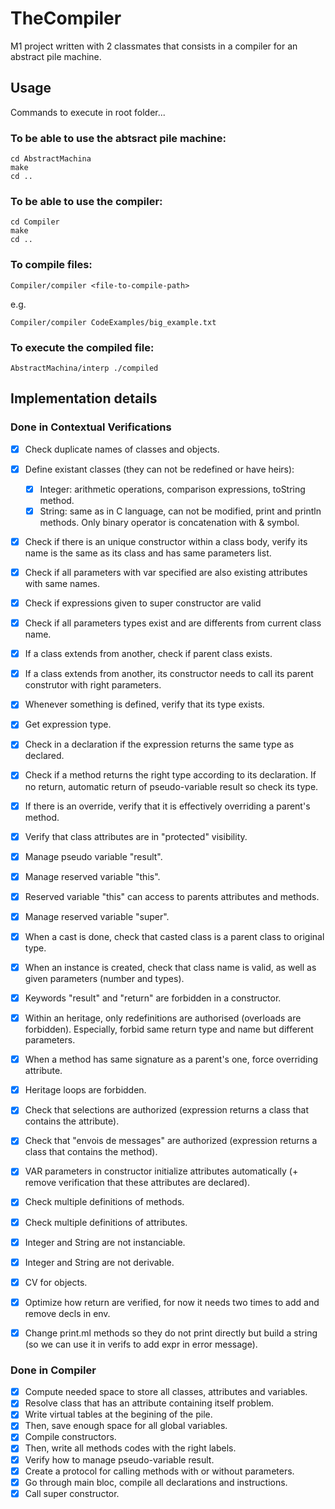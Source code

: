 # TheCompiler

M1 project written with 2 classmates that consists in a compiler for an abstract pile machine.


## Usage

Commands to execute in root folder...

### To be able to use the abtsract pile machine:

```
cd AbstractMachina
make
cd ..
```
### To be able to use the compiler:

```
cd Compiler
make
cd ..
```

### To compile files:

```
Compiler/compiler <file-to-compile-path>
```
e.g.
```
Compiler/compiler CodeExamples/big_example.txt
```

### To execute the compiled file:

```
AbstractMachina/interp ./compiled
```



## Implementation details

### Done in Contextual Verifications

- [x] Check duplicate names of classes and objects.
- [x] Define existant classes (they can not be redefined or have heirs):
    - [x] Integer: arithmetic operations, comparison expressions, toString method.
    - [x] String: same as in C language, can not be modified, print and println methods. Only binary operator is concatenation with & symbol.
- [x] Check if there is an unique constructor within a class body, verify its name is the same as its class and has same parameters list.
- [x] Check if all parameters with var specified are also existing attributes with same names.
- [x] Check if expressions given to super constructor are valid
- [x] Check if all parameters types exist and are differents from current class name.
- [x] If a class extends from another, check if parent class exists.
- [x] If a class extends from another, its constructor needs to call its parent construtor with right parameters.
- [x] Whenever something is defined, verify that its type exists.
- [x] Get expression type.
- [x] Check in a declaration if the expression returns the same type as declared.
- [x] Check if a method returns the right type according to its declaration. If no return, automatic return of pseudo-variable result so check its type.
- [x] If there is an override, verify that it is effectively overriding a parent's method.
- [x] Verify that class attributes are in "protected" visibility.
- [x] Manage pseudo variable "result".
- [x] Manage reserved variable "this".
- [x] Reserved variable "this" can access to parents attributes and methods.
- [x] Manage reserved variable "super".
- [x] When a cast is done, check that casted class is a parent class to original type.
- [x] When an instance is created, check that class name is valid, as well as given parameters (number and types).
- [x] Keywords "result" and "return" are forbidden in a constructor.
- [x] Within an heritage, only redefinitions are authorised (overloads are forbidden). Especially, forbid same return type and name but different parameters.
- [x] When a method has same signature as a parent's one, force overriding attribute.
- [x] Heritage loops are forbidden.
- [x] Check that selections are authorized (expression returns a class that contains the attribute).
- [x] Check that "envois de messages" are authorized (expression returns a class that contains the method).
- [x] VAR parameters in constructor initialize attributes automatically (+ remove verification that these attributes are declared).
- [x] Check multiple definitions of methods.
- [x] Check multiple definitions of attributes.
- [x] Integer and String are not instanciable.
- [x] Integer and String are not derivable.
- [x] CV for objects.

- [x] Optimize how return are verified, for now it needs two times to add and remove decls in env.
- [x] Change print.ml methods so they do not print directly but build a string (so we can use it in verifs to add expr in error message).

### Done in Compiler

- [x] Compute needed space to store all classes, attributes and variables.
- [x] Resolve class that has an attribute containing itself problem.
- [x] Write virtual tables at the begining of the pile.
- [x] Then, save enough space for all global variables.
- [x] Compile constructors.
- [x] Then, write all methods codes with the right labels.
- [x] Verify how to manage pseudo-variable result.
- [x] Create a protocol for calling methods with or without parameters.
- [x] Go through main bloc, compile all declarations and instructions.
- [x] Call super constructor.
